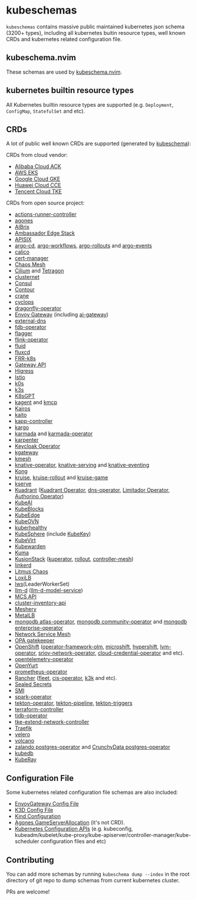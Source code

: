 # kubeschemas

`kubeschemas` contains massive public maintained kubernetes json schema (3200+ types), including all kubernetes buitin resource types, well known CRDs and kubernetes related configuration file.

## kubeschema.nvim

These schemas are used by [kubeschema.nvim](https://github.com/imroc/kubeschema.nvim).

## kubernetes builtin resource types

All Kubernetes builtin resource types are supported (e.g. `Deployment`, `ConfigMap`, `StatefulSet` and etc).

## CRDs

A lot of public well known CRDs are supported (generated by [kubeschema](https://github.com/imroc/kubeschema)):

CRDs from cloud vendor:

- [Alibaba Cloud ACK](https://www.aliyun.com/product/kubernetes)
- [AWS EKS](https://aws.amazon.com/eks/)
- [Google Cloud GKE](https://cloud.google.com/kubernetes-engine)
- [Huawei Cloud CCE](https://www.huaweicloud.com/product/cce.html)
- [Tencent Cloud TKE](https://cloud.tencent.com/product/tke)

CRDs from open source project:

- [actions-runner-controller](https://github.com/actions/actions-runner-controller/tree/master/config/crd)
- [agones](https://agones.dev/site/docs/installation/install-agones/yaml/)
- [AIBrix](https://github.com/vllm-project/aibrix/tree/main/config/crd)
- [Ambassador Edge Stack](https://www.getambassador.io/docs/edge-stack/latest/tutorials/getting-started)
- [APISIX](https://github.com/apache/apisix-helm-chart/tree/master/charts/apisix-ingress-controller/crds)
- [argo-cd](https://github.com/argoproj/argo-cd/tree/master/manifests/crds), [argo-workflows](https://github.com/argoproj/argo-workflows/tree/main/manifests/base/crds), [argo-rollouts](https://github.com/argoproj/argo-rollouts/tree/master/manifests/crds) and [argo-events](https://github.com/argoproj/argo-events/tree/master/manifests/base/crds)
- [calico](https://github.com/projectcalico/calico)
- [cert-manager](https://github.com/cert-manager/cert-manager/tree/master/deploy/crds)
- [Chaos Mesh](https://github.com/chaos-mesh/chaos-mesh/tree/master/config/crd)
- [Cilium](https://github.com/cilium/cilium/tree/main/pkg/k8s/apis/cilium.io/client/crds) and [Tetragon](https://github.com/cilium/tetragon/tree/main/install/kubernetes/tetragon/crds-yaml)
- [clusternet](https://github.com/clusternet/clusternet/tree/main/manifests/crds)
- [Consul](https://github.com/hashicorp/consul-k8s/tree/main/charts/consul/templates)
- [Contour](https://github.com/projectcontour/contour/blob/main/examples/contour/01-crds.yaml)
- [crane](https://github.com/gocrane/helm-charts/tree/main/charts/crane/crds)
- [cyclops](https://github.com/cyclops-ui/cyclops/tree/main/install/chart/crds)
- [dragonfly-operator](https://raw.githubusercontent.com/dragonflydb/dragonfly-operator/refs/heads/main/manifests/crd.yaml)
- [Envoy Gateway](https://github.com/envoyproxy/gateway/tree/main/charts/gateway-helm/crds) (including [ai-gateway](https://github.com/envoyproxy/ai-gateway/tree/main/manifests/charts/ai-gateway-helm/crds))
- [external-dns](https://github.com/kubernetes-sigs/external-dns/tree/master/charts/external-dns/crds)
- [fdb-operator](https://github.com/FoundationDB/fdb-kubernetes-operator/tree/main/config/crd/bases)
- [flagger](https://raw.githubusercontent.com/fluxcd/flagger/refs/heads/main/charts/flagger/crds/crd.yaml)
- [flink-operator](https://github.com/apache/flink-kubernetes-operator/tree/main/helm/flink-kubernetes-operator/crds)
- [fluid](https://github.com/fluid-cloudnative/fluid/tree/master/config/crd)
- [fluxcd](https://github.com/fluxcd/flux2/blob/main/manifests/crds/kustomization.yaml)
- [FRR-k8s](https://github.com/metallb/frr-k8s/tree/main/config/crd)
- [Gateway API](https://gateway-api.sigs.k8s.io/guides/#install-standard-channel)
- [Higress](https://github.com/alibaba/higress/tree/main/helm/core/crds)
- [Istio](https://istio.io/latest/docs/setup/install/helm/)
- [k0s](https://github.com/k0sproject/k0s/tree/main/static/_crds)
- [k3s](https://github.com/k3s-io/k3s)
- [K8sGPT](https://github.com/k8sgpt-ai/k8sgpt-operator)
- [kagent](https://github.com/kagent-dev/kagent/tree/main/helm/kagent-crds/templates) and [kmcp](https://github.com/kagent-dev/kmcp/tree/main/config/crd/bases)
- [Kairos](https://github.com/kairos-io/cluster-api-provider-kairos)
- [kaito](https://github.com/kaito-project/kaito/tree/main/config/crd)
- [kapp-controller](https://raw.githubusercontent.com/carvel-dev/kapp-controller/refs/heads/develop/config/config/crds.yml)
- [kargo](https://github.com/akuity/kargo/tree/main/charts/kargo/resources/crds)
- [karmada](https://github.com/karmada-io/karmada/tree/master/charts/karmada/_crds) and [karmada-operator](https://github.com/karmada-io/karmada/tree/master/charts/karmada-operator/crds)
- [karpenter](https://github.com/kubernetes-sigs/karpenter/tree/main/pkg/apis/crds)
- [Keycloak Operator](https://www.keycloak.org/operator/installation#_installing_by_using_kubectl_without_operator_lifecycle_manager)
- [kgateway](https://github.com/kgateway-dev/kgateway/tree/main/install/helm/kgateway-crds/templates)
- [kmesh](https://github.com/kmesh-net/kmesh/tree/main/deploy/yaml/crd)
- [knative-operator](https://knative.dev/docs/install/operator/knative-with-operators/#install-the-knative-operator), [knative-serving](https://knative.dev/docs/install/yaml-install/serving/install-serving-with-yaml/#install-the-knative-serving-component) and [knative-eventing](https://knative.dev/docs/install/yaml-install/eventing/install-eventing-with-yaml/#install-knative-eventing)
- [Kong](https://github.com/Kong/kubernetes-configuration/tree/main/config/crd)
- [kruise](https://openkruise.io/docs/installation/), [kruise-rollout](https://openkruise.io/rollouts/installation) and [kruise-game](https://openkruise.io/kruisegame/installation)
- [kserve](https://github.com/kserve/kserve/tree/master/config/crd)
- [Kuadrant](https://kuadrant.io/) ([Kuadrant Operator](https://github.com/Kuadrant/kuadrant-operator/tree/main/config/crd), [dns-operator](https://github.com/Kuadrant/dns-operator/tree/main/charts/dns-operator), [Limitador Operator](https://github.com/Kuadrant/limitador-operator/tree/main/config/crd), [Authorino Operator](https://github.com/Kuadrant/authorino-operator/tree/main/config/crd))
- [KubeAI](https://github.com/substratusai/kubeai/tree/main/charts/kubeai/templates/crds)
- [KubeBlocks](https://github.com/apecloud/kubeblocks/tree/main/config/crd)
- [KubeEdge](https://github.com/kubeedge/kubeedge/tree/master/manifests/charts/cloudcore/crds)
- [KubeOVN](https://github.com/kubeovn/kube-ovn/blob/master/charts/kube-ovn/templates/kube-ovn-crd.yaml)
- [kuberhealthy](https://github.com/kuberhealthy/kuberhealthy/tree/master/deploy/helm/kuberhealthy/crds)
- [KubeSphere](https://kubesphere.io/) (include [KubeKey](https://github.com/kubesphere/kubekey))
- [KubeVirt](https://kubevirt.io/quickstart_cloud/)
- [Kubewarden](https://github.com/kubewarden/kubewarden-controller/tree/main/config/crd)
- [Kuma](https://github.com/kumahq/kuma/tree/master/deployments/charts/kuma/crds)
- [KusionStack](https://www.kusionstack.io/) ([kuperator](https://github.com/KusionStack/kuperator/tree/main/config/crd), [rollout](https://github.com/KusionStack/rollout), [controller-mesh](https://github.com/KusionStack/controller-mesh/tree/main/config/crd))
- [linkerd](https://linkerd.io/2.17/getting-started/#step-3-install-linkerd-onto-your-cluster)
- [Litmus Chaos](https://docs.litmuschaos.io/docs/getting-started/installation)
- [LoxiLB](https://github.com/loxilb-io/kube-loxilb/tree/main/manifest/crds)
- [lws](https://github.com/kubernetes-sigs/lws/tree/main/config/crd)(LeaderWorkerSet)
- [llm-d](https://github.com/llm-d/llm-d) ([llm-d-model-service](https://github.com/llm-d/llm-d-model-service/tree/main/config/crd/bases))
- [MCS API](https://github.com/kubernetes-sigs/mcs-api/tree/master/config/crd)
- [cluster-inventory-api](https://github.com/kubernetes-sigs/cluster-inventory-api/tree/main/config/crd/bases)
- [Meshery](https://github.com/meshery/meshery/blob/master/install/kubernetes/helm/meshery-operator/crds/crds.yaml)
- [MetalLB](https://github.com/metallb/metallb/tree/main/config/crd)
- [mongodb atlas-operator](https://github.com/mongodb/helm-charts/tree/main/charts/atlas-operator-crds), [mongodb community-operator](https://github.com/mongodb/helm-charts/tree/main/charts/community-operator-crds) and [mongodb enterprise-operator](https://github.com/mongodb/helm-charts/tree/main/charts/enterprise-operator/crds)
- [Network Service Mesh](https://github.com/networkservicemesh/nsm-operator/tree/master/config/crd)
- [OPA gatekeeper](https://github.com/open-policy-agent/gatekeeper/tree/master/charts/gatekeeper/crds)
- [OpenShift](https://github.com/openshift) ([operator-framework-olm](https://github.com/openshift/operator-framework-olm/tree/master), [microshift](https://github.com/openshift/microshift/tree/main/assets/crd), [hypershift](https://github.com/openshift/hypershift), [lvm-operator](https://github.com/openshift/lvm-operator/tree/main/config/crd/bases), [sriov-network-operator](https://github.com/openshift/sriov-network-operator/tree/master/config/crd), [cloud-credential-operator](https://github.com/openshift/cloud-credential-operator) and etc).
- [opentelemetry-operator](https://github.com/open-telemetry/opentelemetry-helm-charts/tree/main/charts/opentelemetry-operator/conf/crds)
- [OpenYurt](https://github.com/openyurtio/openyurt)
- [prometheus-operator](https://github.com/prometheus-community/helm-charts/tree/main/charts/kube-prometheus-stack/charts/crds/crds)
- [Rancher](https://www.rancher.com/) ([fleet](https://github.com/rancher/fleet/blob/main/charts/fleet-crd/templates/crds.yaml), [cis-operator](https://github.com/rancher/cis-operator/tree/main/crds), [k3k](https://github.com/rancher/k3k/tree/main/charts/k3k/crds) and etc).
- [Sealed Secrets](https://raw.githubusercontent.com/bitnami-labs/sealed-secrets/refs/heads/main/helm/sealed-secrets/crds/bitnami.com_sealedsecrets.yaml)
- [SMI](https://github.com/servicemeshinterface/smi-sdk-go/tree/main/crds)
- [spark-operator](https://github.com/kubeflow/spark-operator/tree/master/charts/spark-operator-chart/crds)
- [tekton-operator](https://github.com/tektoncd/operator/blob/main/docs/install.md), [tekton-pipeline](https://github.com/tektoncd/pipeline/blob/main/docs/install.md), [tekton-triggers](https://github.com/tektoncd/triggers/blob/main/docs/install.md)
- [terraform-controller](https://github.com/kubevela/terraform-controller/tree/master/chart/crds)
- [tidb-operator](https://github.com/pingcap/tidb-operator/tree/master/manifests/crd)
- [tke-extend-network-controller](https://github.com/tkestack/tke-extend-network-controller)
- [Traefik](https://github.com/traefik/traefik-helm-chart/tree/master/traefik/crds)
- [velero](https://github.com/vmware-tanzu/velero/tree/main/config/crd)
- [volcano](https://github.com/volcano-sh/volcano/tree/master/config/crd)
- [zalando postgres-operator](https://github.com/zalando/postgres-operator/tree/master/charts/postgres-operator/crds) and [CrunchyData postgres-operator](https://github.com/CrunchyData/postgres-operator-examples/tree/main/helm/install/crds)
- [kubedb](https://github.com/kubedb/apimachinery/tree/master/crds)
- [KubeRay](https://github.com/ray-project/kuberay-helm/tree/main/helm-chart/kuberay-operator/crds)

## Configuration File

Some kubernetes related configuration file schemas are also included:

- [EnvoyGateway Config File](https://github.com/envoyproxy/gateway/blob/main/api/v1alpha1/envoygateway_types.go)
- [K3D Config File](https://k3d.io/stable/usage/configfile/)
- [Kind Configuration](https://kind.sigs.k8s.io/docs/user/configuration/)
- [Agones GameServerAllocation](https://agones.dev/site/docs/reference/gameserverallocation/) (it's not CRD).
- [Kubernetes Configuration APIs](https://kubernetes.io/docs/reference/config-api/) (e.g. kubeconfig, kubeadm/kubelet/kube-proxy/kube-apiserver/controller-manager/kube-scheduler configuration files and etc)

## Contributing

You can add more schemas by running `kubeschema dump --index` in the root directory of git repo to dump schemas from current kubernetes cluster.

PRs are welcome!
